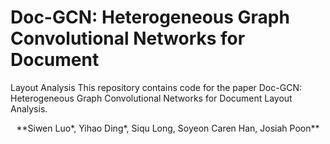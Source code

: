 # Doc-GCN: Heterogeneous Graph Convolutional Networks for Document
Layout Analysis
This repository contains code for the paper Doc-GCN: Heterogeneous Graph Convolutional Networks for Document
Layout Analysis. 

<p align="center">**Siwen Luo*, Yihao Ding*, Siqu Long, Soyeon Caren Han, Josiah Poon**</p>
